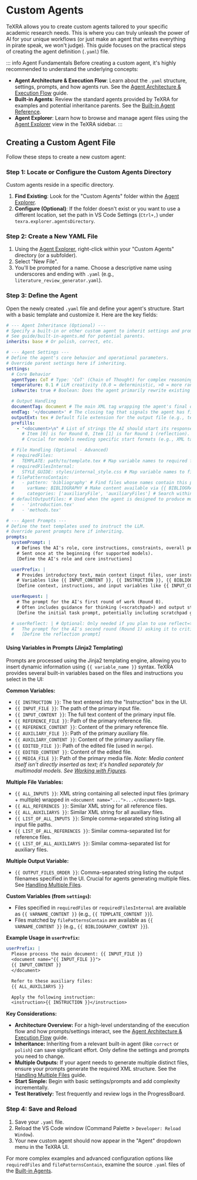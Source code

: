 # Custom Agents

TeXRA allows you to create custom agents tailored to your specific academic research needs. This is where you can truly unleash the power of AI for your unique workflows (or just make an agent that writes everything in pirate speak, we won't judge). This guide focuses on the practical steps of creating the agent definition (`.yaml`) file.

::: info Agent Fundamentals
Before creating a custom agent, it's highly recommended to understand the underlying concepts:

- **Agent Architecture & Execution Flow**: Learn about the `.yaml` structure, settings, prompts, and how agents run. See the [Agent Architecture & Execution Flow](./agent-architecture.md) guide.
- **Built-in Agents**: Review the standard agents provided by TeXRA for examples and potential inheritance parents. See the [Built-in Agent Reference](./built-in-agents.md).
- **Agent Explorer**: Learn how to browse and manage agent files using the [Agent Explorer](./agent-explorer.md) view in the TeXRA sidebar.
  :::

## Creating a Custom Agent File

Follow these steps to create a new custom agent:

### Step 1: Locate or Configure the Custom Agents Directory

Custom agents reside in a specific directory.

1.  **Find Existing**: Look for the "Custom Agents" folder within the [Agent Explorer](./agent-explorer.md).
2.  **Configure (Optional)**: If the folder doesn't exist or you want to use a different location, set the path in VS Code Settings (`Ctrl+,`) under `texra.explorer.agentsDirectory`.

### Step 2: Create a New YAML File

1.  Using the [Agent Explorer](./agent-explorer.md), right-click within your "Custom Agents" directory (or a subfolder).
2.  Select "New File".
3.  You'll be prompted for a name. Choose a descriptive name using underscores and ending with `.yaml` (e.g., `literature_review_generator.yaml`).

### Step 3: Define the Agent

Open the newly created `.yaml` file and define your agent's structure. Start with a basic template and customize it. Here are the key fields:

```yaml
# --- Agent Inheritance (Optional) ---
# Specify a built-in or other custom agent to inherit settings and prompts from.
# See guide/built-in-agents.md for potential parents.
inherits: base # Or polish, correct, etc.

# --- Agent Settings ---
# Define the agent's core behavior and operational parameters.
# Override parent settings here if inheriting.
settings:
  # Core Behavior
  agentType: CoT # Type: 'CoT' (Chain of Thought) for complex reasoning with scratchpads, or 'direct' for simpler, direct output.
  temperature: 0.1 # LLM creativity (0.0 = deterministic, >0 = more random). Can be overridden by user settings.
  isRewrite: true # Boolean: Does the agent primarily rewrite existing content (true) or generate new content (false)? Affects some internal handling.

  # Output Handling
  documentTag: document # The main XML tag wrapping the agent's final output (required for CoT).
  endTag: '</document>' # The closing tag that signals the agent has finished its main output.
  outputExt: tex # Default file extension for the output file (e.g., tex, md, txt).
  prefills:
    - "<document>\n" # List of strings the AI should start its response(s) with.
      # Item [0] is for Round 0, Item [1] is for Round 1 (reflection).
      # Crucial for models needing specific start formats (e.g., XML tags).

  # File Handling (Optional - Advanced)
  # requiredFiles:
  #   TEMPLATE: path/to/template.tex # Map variable names to required file paths relative to workspace.
  # requiredFilesInternal:
  #   STYLE_GUIDE: styles/internal_style.css # Map variable names to files relative to the agent's YAML file location.
  # filePatternsContain:
  #   - pattern: 'bibliography' # Find files whose names contain this pattern.
  #     varName: BIBLIOGRAPHY # Make content available via {{ BIBLIOGRAPHY_CONTENT }} in prompts.
  #     categories: ['auxiliaryFile', 'auxiliaryFiles'] # Search within these UI file categories.
  # defaultOutputFiles: # Used when the agent is designed to produce multiple outputs.
  #   - 'introduction.tex'
  #   - 'methods.tex'

# --- Agent Prompts ---
# Define the text templates used to instruct the LLM.
# Override parent prompts here if inheriting.
prompts:
  systemPrompt: |
    # Defines the AI's role, core instructions, constraints, overall persona.
    # Sent once at the beginning (for supported models).
    [Define the AI's role and core instructions]

  userPrefix: |
    # Provides introductory text, main context (input files, user instruction).
    # Variables like {{ INPUT_CONTENT }}, {{ INSTRUCTION }}, {{ BIBLIOGRAPHY_CONTENT }} (from filePatternsContain) are substituted here.
    [Define context, instructions, and input variables like {{ INPUT_CONTENT }}]

  userRequest: |
    # The prompt for the AI's first round of work (Round 0).
    # Often includes guidance for thinking (<scratchpad>) and output structure (<documentTag>).
    [Define the initial task prompt, potentially including scratchpad guidance]

  # userReflect: | # Optional: Only needed if you plan to use reflect=true
  #   The prompt for the AI's second round (Round 1) asking it to critique and improve its Round 0 output.
  #   [Define the reflection prompt]
```

#### Using Variables in Prompts (Jinja2 Templating)

Prompts are processed using the Jinja2 templating engine, allowing you to insert dynamic information using `{{ variable_name }}` syntax. TeXRA provides several built-in variables based on the files and instructions you select in the UI:

**Common Variables:**

- `{{ INSTRUCTION }}`: The text entered into the "Instruction" box in the UI.
- `{{ INPUT_FILE }}`: The path of the primary input file.
- `{{ INPUT_CONTENT }}`: The full text content of the primary input file.
- `{{ REFERENCE_FILE }}`: Path of the primary reference file.
- `{{ REFERENCE_CONTENT }}`: Content of the primary reference file.
- `{{ AUXILIARY_FILE }}`: Path of the primary auxiliary file.
- `{{ AUXILIARY_CONTENT }}`: Content of the primary auxiliary file.
- `{{ EDITED_FILE }}`: Path of the edited file (used in `merge`).
- `{{ EDITED_CONTENT }}`: Content of the edited file.
- `{{ MEDIA_FILE }}`: Path of the primary media file.
  _Note: Media content itself isn't directly inserted as text; it's handled separately for multimodal models. See [Working with Figures](./working-with-figures.md)._

**Multiple File Variables:**

- `{{ ALL_INPUTS }}`: XML string containing all selected input files (primary + multiple) wrapped in `<document name="...">...</document>` tags.
- `{{ ALL_REFERENCES }}`: Similar XML string for all reference files.
- `{{ ALL_AUXILIARYS }}`: Similar XML string for all auxiliary files.
- `{{ LIST_OF_ALL_INPUTS }}`: Simple comma-separated string listing all input file paths.
- `{{ LIST_OF_ALL_REFERENCES }}`: Similar comma-separated list for reference files.
- `{{ LIST_OF_ALL_AUXILIARYS }}`: Similar comma-separated list for auxiliary files.

**Multiple Output Variable:**

- `{{ OUTPUT_FILES_ORDER }}`: Comma-separated string listing the output filenames specified in the UI. Crucial for agents generating multiple files. See [Handling Multiple Files](./multiple-output.md).

**Custom Variables (from `settings`):**

- Files specified in `requiredFiles` or `requiredFilesInternal` are available as `{{ VARNAME_CONTENT }}` (e.g., `{{ TEMPLATE_CONTENT }}`).
- Files matched by `filePatternsContain` are available as `{{ VARNAME_CONTENT }}` (e.g., `{{ BIBLIOGRAPHY_CONTENT }}`).

**Example Usage in `userPrefix`:**

```yaml
userPrefix: |
  Please process the main document: {{ INPUT_FILE }}
  <document name="{{ INPUT_FILE }}">
  {{ INPUT_CONTENT }}
  </document>

  Refer to these auxiliary files:
  {{ ALL_AUXILIARYS }}

  Apply the following instruction:
  <instruction>{{ INSTRUCTION }}</instruction>
```

**Key Considerations:**

- **Architecture Overview:** For a high-level understanding of the execution flow and how prompts/settings interact, see the [Agent Architecture & Execution Flow](./agent-architecture.md) guide.
- **Inheritance:** Inheriting from a relevant built-in agent (like `correct` or `polish`) can save significant effort. Only define the settings and prompts you need to change.
- **Multiple Outputs:** If your agent needs to generate multiple distinct files, ensure your prompts generate the required XML structure. See the [Handling Multiple Files](./multiple-output.md) guide.
- **Start Simple:** Begin with basic settings/prompts and add complexity incrementally.
- **Test Iteratively:** Test frequently and review logs in the ProgressBoard.

### Step 4: Save and Reload

1.  Save your `.yaml` file.
2.  Reload the VS Code window (Command Palette > `Developer: Reload Window`).
3.  Your new custom agent should now appear in the "Agent" dropdown menu in the TeXRA UI.

For more complex examples and advanced configuration options like `requiredFiles` and `filePatternsContain`, examine the source `.yaml` files of the [Built-in Agents](./built-in-agents.md).
